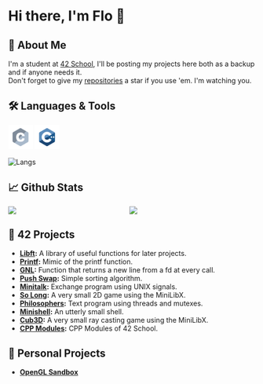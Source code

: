 # Hi there, I'm Flo 👋

## 🦊 About Me
I'm a student at [42 School](https://42.fr/en/homepage/), I'll be posting my projects here both as a backup and if anyone needs it. <br/>
Don't forget to give my [repositories](https://github.com/flmarsou?tab=repositories) a star if you use 'em. I'm watching you.

## 🛠️ Languages & Tools
<div align="left">
	<img src="https://github.com/flmarsou/flmarsou/blob/main/assets/languages/c.svg" alt="c logo" width="50" height="50"/>
	<img src="https://github.com/flmarsou/flmarsou/blob/main/assets/languages/cpp.svg" alt="c logo" width="50" height="50"/>
</div>

![Langs](https://github-readme-stats.vercel.app/api/top-langs/?username=flmarsou&theme=react&show_icons=true&hide_border=true&layout=compact)

## 📈 Github Stats
<div style="display: flex; justify-content: space-between;">
	<img src="https://github-readme-stats.vercel.app/api?username=flmarsou&theme=react&show_icons=true&hide_border=true&count_private=true" style="width: 48%;">
	<img src="https://github-readme-streak-stats.herokuapp.com/?user=flmarsou&theme=react&hide_border=true" style="width: 51%;">
</div>

## 🔭 42 Projects
- **[Libft](https://github.com/flmarsou/libft):** A library of useful functions for later projects.
- **[Printf](https://github.com/flmarsou/ft_printf):** Mimic of the printf function.
- **[GNL](https://github.com/flmarsou/get_next_line):** Function that returns a new line from a fd at every call.
- **[Push Swap](https://github.com/flmarsou/push_swap):** Simple sorting algorithm.
- **[Minitalk](https://github.com/flmarsou/minitalk):** Exchange program using UNIX signals.
- **[So Long](https://github.com/flmarsou/so_long):** A very small 2D game using the MiniLibX.
- **[Philosophers](https://github.com/flmarsou/philosophers):** Text program using threads and mutexes.
- **[Minishell](https://github.com/flmarsou/minishell):** An utterly small shell.
- **[Cub3D](https://github.com/flmarsou/cub3d):** A very small ray casting game using the MiniLibX.
- **[CPP Modules](https://github.com/flmarsou/cpp_modules):** CPP Modules of 42 School.

## 🌌 Personal Projects
- **[OpenGL Sandbox](https://github.com/flmarsou/opengl_sandbox)**
